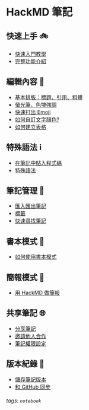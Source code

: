 HackMD 筆記
===

快速上手 :bike: 
---

- [快速入門教學](/bPf0rUbORVa-tW0D5mkEMA)
- [完整功能介紹](/yjAY0YHuSGur-yTL3gDxlg)

編輯內容 :page_facing_up: 
---

- [基本排版：標題、引用、粗體](/rxRMSRzHSY-tJAL2bb6sNA)
- [螢光筆、色塊強調](/0GFSa5PSSt2wsgQ8n-Oyeg)
- [快速打出 Emoji](/AmTW7uSKRk-76EVUcZkhxw)
- [如何自訂文字顏色?](/fUtwHZFNTHqRBSbUpkbWBg)
- [如何建立表格 <i class="fa fa-table"></i>](/qIp9bBJXT3a9gEhl0GmYGg)

特殊語法 :information_source: 
---

- [在筆記中貼入程式碼](/bSIY5DbGRRmW0cq3oeN-4Q)
- [特殊語法](/TFEV3eBlRbmJW6CouSnPfw)

筆記管理 :apple: 
---

- [匯入匯出筆記](/HH5aYmiJRru-xL8CyCLCJw)
- [標籤](/hAhzKOQdRQGt4mAsPb-2FQ)
- [快速尋找筆記](/fW_Y9KgpQBGDaBidxsW_WQ)

書本模式 :notebook: 
---

- [如何使用書本模式 <i class="fa fa-book"></i>](/iUy8kly1SDaSPMPT6Oxfng)

簡報模式 :briefcase: 
---

- [用 HackMD 做簡報](/q6fHKsqsSXaTkdHxZb4ReA)

共享筆記 :globe_with_meridians: 
---

- [分享筆記](/ohVQFpmGQ-W9F-DyhH9I_g?both)
- [邀請他人合作](/3r6JgyywQuuk2q0f7sSJFA)
- [筆記權限設定](/YyBQQoAgTXyvQN7vk0l3qw)

版本紀錄 :repeat: 
---

- [儲存筆記版本](/s8H9LvdNRmutKt72ffcbmg)
- [和 GitHub 同步](https://github.com/DonTsai0515/HackMD-note/blob/main/%E5%A6%82%E4%BD%95%E8%88%87%20GitHub%20%E5%90%8C%E6%AD%A5%E7%AD%86%E8%A8%98.md)

###### tags: `notebook`
